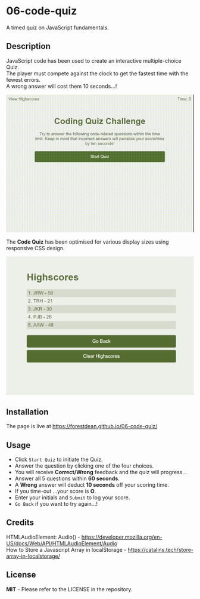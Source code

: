 # 06-code-quiz
A timed quiz on JavaScript fundamentals.

## Description
	
JavaScript code has been used to create an interactive multiple-choice Quiz.     
The player must compete against the clock to get the fastest time with the fewest errors.   
A wrong answer will cost them 10 seconds...!   

![codequiz](./images/codeQuiz.gif)

The **Code Quiz** has been optimised for various display sizes using responsive CSS design.  
 
![highscores](./images/highscores.png)

	
## Installation
	
The page is live at https://forestdean.github.io/06-code-quiz/
	
## Usage
	   
* Click `Start Quiz` to initiate the Quiz.
* Answer the question by clicking one of the four choices.
* You will receive **Correct/Wrong** feedback and the quiz will progress...
* Answer all 5 questions within **60 seconds**.
* A **Wrong** answer will deduct **10 seconds** off your scoring time.
* If you time-out ...your score is **O**.
* Enter your initials and `Submit` to log your score.
* `Go Back` if you want to try again...!
	
## Credits
	
HTMLAudioElement: Audio() - https://developer.mozilla.org/en-US/docs/Web/API/HTMLAudioElement/Audio     
How to Store a Javascript Array in localStorage - https://catalins.tech/store-array-in-localstorage/

## License
	
**MIT** - Please refer to the LICENSE in the repository.